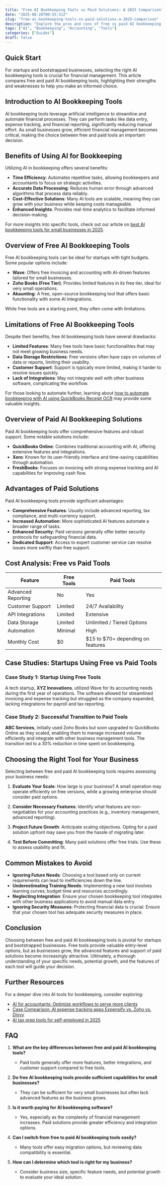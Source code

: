 ```yaml
---
title: "Free AI Bookkeeping Tools vs Paid Solutions: A 2025 Comparison"
date: "2025-08-28T00:55:31Z"
slug: "free-ai-bookkeeping-tools-vs-paid-solutions-a-2025-comparison"
description: "Explore the pros and cons of free vs paid AI bookkeeping tools. Make informed decisions for your startup's financial management."
tags: ["AI", "Bookkeeping", "Accounting", "Tools"]
categories: ["Guides"]
draft: false
---
```


## Quick Start

For startups and bootstrapped businesses, selecting the right AI bookkeeping tools is crucial for financial management. This article compares free and paid AI bookkeeping tools, highlighting their strengths and weaknesses to help you make an informed choice.

## Introduction to AI Bookkeeping Tools

AI bookkeeping tools leverage artificial intelligence to streamline and automate financial processes. They can perform tasks like data entry, expense tracking, and financial reporting, significantly reducing manual effort. As small businesses grow, efficient financial management becomes critical, making the choice between free and paid tools an important decision.

## Benefits of Using AI for Bookkeeping

Utilizing AI in bookkeeping offers several benefits:

- **Time Efficiency**: Automates repetitive tasks, allowing bookkeepers and accountants to focus on strategic activities.
- **Accurate Data Processing**: Reduces human error through advanced algorithms that process data reliably.
- **Cost-Effective Solutions**: Many AI tools are scalable, meaning they can grow with your business while keeping costs manageable.
- **Enhanced Insights**: Provides real-time analytics to facilitate informed decision-making.

For more insights into specific tools, check out our article on [best AI bookkeeping tools for small businesses in 2025](/posts/best-ai-bookkeeping-tools-for-small-businesses-2025/).

## Overview of Free AI Bookkeeping Tools

Free AI bookkeeping tools can be ideal for startups with tight budgets. Some popular options include:

- **Wave**: Offers free invoicing and accounting with AI-driven features tailored for small businesses.
- **Zoho Books (Free Tier)**: Provides limited features in its free tier, ideal for very small operations.
- **Akaunting**: A free, open-source bookkeeping tool that offers basic functionality with some AI integrations.

While free tools are a starting point, they often come with limitations.

## Limitations of Free AI Bookkeeping Tools

Despite their benefits, free AI bookkeeping tools have several drawbacks:

- **Limited Features**: Many free tools have basic functionalities that may not meet growing business needs.
- **Data Storage Restrictions**: Free versions often have caps on volumes of data or reports, limiting their usability.
- **Customer Support**: Support is typically more limited, making it harder to resolve issues quickly.
- **Lack of Integrations**: May not integrate well with other business software, complicating the workflow.

For those looking to automate further, learning about [how to automate bookkeeping with AI using QuickBooks Receipt OCR](/posts/how-to-automate-bookkeeping-with-ai-quickbooks-receipt-ocr/) may provide some valuable insights.

## Overview of Paid AI Bookkeeping Solutions

Paid AI bookkeeping tools offer comprehensive features and robust support. Some notable solutions include:

- **QuickBooks Online**: Combines traditional accounting with AI, offering extensive features and integrations.
- **Xero**: Known for its user-friendly interface and time-saving capabilities through automation.
- **FreshBooks**: Focuses on invoicing with strong expense tracking and AI capabilities for improving cash flow.

## Advantages of Paid Solutions

Paid AI bookkeeping tools provide significant advantages:

- **Comprehensive Features**: Usually include advanced reporting, tax compliance, and multi-currency support.
- **Increased Automation**: More sophisticated AI features automate a broader range of tasks.
- **Enhanced Security**: Paid versions generally offer better security protocols for safeguarding financial data.
- **Dedicated Support**: Access to expert customer service can resolve issues more swiftly than free support.

## Cost Analysis: Free vs Paid Tools

| Feature                     | Free Tools | Paid Tools                  |
|-----------------------------|------------|-----------------------------|
| Advanced Reporting           | No         | Yes                         |
| Customer Support             | Limited    | 24/7 Availability           |
| API Integrations             | Limited    | Extensive                   |
| Data Storage                 | Limited    | Unlimited / Tiered Options  |
| Automation                  | Minimal     | High                        |
| Monthly Cost                 | $0         | $15 to $70+ depending on features |

## Case Studies: Startups Using Free vs Paid Tools

### Case Study 1: Startup Using Free Tools

A tech startup, **XYZ Innovations**, utilized Wave for its accounting needs during the first year of operations. The software allowed for streamlined invoicing and expense tracking but struggled as the company expanded, lacking integrations for payroll and tax reporting.

### Case Study 2: Successful Transition to Paid Tools 

**ABC Services**, initially used Zoho Books but soon upgraded to QuickBooks Online as they scaled, enabling them to manage increased volume efficiently and integrate with other business management tools. The transition led to a 30% reduction in time spent on bookkeeping.

## Choosing the Right Tool for Your Business

Selecting between free and paid AI bookkeeping tools requires assessing your business needs:

1. **Evaluate Your Scale**: How large is your business? A small operation may operate efficiently on free versions, while a growing enterprise should consider paid options.
   
2. **Consider Necessary Features**: Identify what features are non-negotiables for your accounting practices (e.g., inventory management, advanced reporting).
   
3. **Project Future Growth**: Anticipate scaling objectives. Opting for a paid solution upfront may save you from the hassle of migrating later.

4. **Test Before Committing**: Many paid solutions offer free trials. Use these to assess usability and fit.

## Common Mistakes to Avoid

- **Ignoring Future Needs**: Choosing a tool based only on current requirements can lead to inefficiencies down the line.
- **Underestimating Training Needs**: Implementing a new tool involves learning curves; budget time and resources accordingly.
- **Neglecting Integration**: Ensure your chosen bookkeeping tool integrates with other business applications to avoid manual data entry.
- **Ignoring Security Measures**: Protecting financial data is crucial. Ensure that your chosen tool has adequate security measures in place.

## Conclusion

Choosing between free and paid AI bookkeeping tools is pivotal for startups and bootstrapped businesses. Free tools provide valuable entry-level options, but as businesses grow, the advanced features and support of paid solutions become increasingly attractive. Ultimately, a thorough understanding of your specific needs, potential growth, and the features of each tool will guide your decision.

## Further Resources

For a deeper dive into AI tools for bookkeeping, consider exploring:

- [AI for accountants: Optimize workflows to serve more clients](/posts/ai-for-accountants-optimize-workflows-to-serve-more-clients/)
- [Case Comparison: AI expense tracking apps Expensify vs. Zoho vs. Divvy](/posts/ai-expense-tracking-apps-compared-expensify-vs-zoho-vs-divvy/)
- [AI tax prep tools for self-employed in 2025](/posts/ai-tax-prep-tools-for-self-employed-in-2025/)

## FAQ

1. **What are the key differences between free and paid AI bookkeeping tools?**
   - Paid tools generally offer more features, better integrations, and customer support compared to free tools.

2. **Do free AI bookkeeping tools provide sufficient capabilities for small businesses?**
   - They can be sufficient for very small businesses but often lack advanced features as the business grows.

3. **Is it worth paying for AI bookkeeping software?**
   - Yes, especially as the complexity of financial management increases. Paid solutions provide greater efficiency and integration options.

4. **Can I switch from free to paid AI bookkeeping tools easily?**
   - Many tools offer easy migration options, but reviewing data compatibility is essential.

5. **How can I determine which tool is right for my business?**
   - Consider business size, specific feature needs, and potential growth to evaluate your ideal solution.
